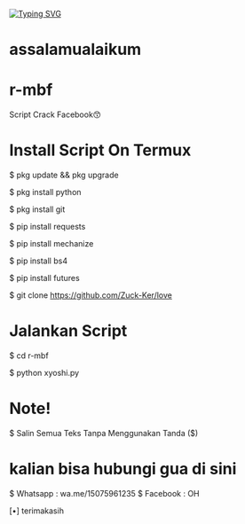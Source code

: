 [![Typing SVG](https://readme-typing-svg.herokuapp.com?color=%2336BCF7&lines=SELAMAT+DATANG+DI+GITHUB+Zuck+XD)](https://git.io/typing-svg)

# assalamualaikum
# r-mbf

Script Crack Facebook😙

# Install Script On Termux

$ pkg update && pkg upgrade

$ pkg install python

$ pkg install git

$ pip install requests

$ pip install mechanize

$ pip install bs4

$ pip install futures

$ git clone https://github.com/Zuck-Ker/love

# Jalankan Script 

$ cd r-mbf

$ python xyoshi.py

# Note! 

$ Salin Semua Teks Tanpa Menggunakan Tanda ($)

# kalian bisa hubungi gua di sini

$ Whatsapp : wa.me/15075961235
$ Facebook : OH


[•] terimakasih
